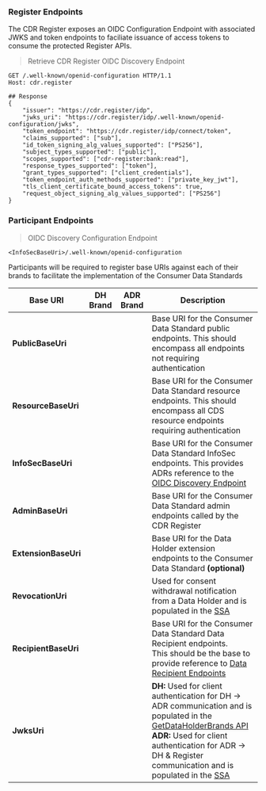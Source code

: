 ### Register Endpoints

The CDR Register exposes an OIDC Configuration Endpoint with associated JWKS and token endpoints to faciliate issuance of access tokens to consume the protected Register APIs.

> Retrieve CDR Register OIDC Discovery Endpoint

```
GET /.well-known/openid-configuration HTTP/1.1
Host: cdr.register

## Response
{
    "issuer": "https://cdr.register/idp",
    "jwks_uri": "https://cdr.register/idp/.well-known/openid-configuration/jwks",
    "token_endpoint": "https://cdr.register/idp/connect/token",
    "claims_supported": ["sub"],
    "id_token_signing_alg_values_supported": ["PS256"],
    "subject_types_supported": ["public"],
    "scopes_supported": ["cdr-register:bank:read"],
    "response_types_supported": ["token"],
    "grant_types_supported": ["client_credentials"],
    "token_endpoint_auth_methods_supported": ["private_key_jwt"],
    "tls_client_certificate_bound_access_tokens": true,
    "request_object_signing_alg_values_supported": ["PS256"]
}

```

### Participant Endpoints

> OIDC Discovery Configuration Endpoint

```
<InfoSecBaseUri>/.well-known/openid-configuration

```


Participants will be required to register base URIs against each of their brands to facilitate the implementation of the Consumer Data Standards

| Base URI | DH Brand | ADR Brand | Description
|-----------|------|------|-----------------------------------------------------------------------------------------------|
|**PublicBaseUri**|	<i class="icon-check"></i> | | Base URI for the Consumer Data Standard public endpoints. This should encompass all endpoints not requiring authentication |
|**ResourceBaseUri**|	<i class="icon-check"></i> | | Base URI for the Consumer Data Standard resource endpoints. This should encompass all CDS resource endpoints requiring authentication |
|**InfoSecBaseUri**|	<i class="icon-check"></i> | | Base URI for the Consumer Data Standard InfoSec endpoints. This provides ADRs reference to the [OIDC Discovery Endpoint](https://openid.net/specs/openid-connect-discovery-1_0.html) |
|**AdminBaseUri**|	<i class="icon-check"></i> | | Base URI for the Consumer Data Standard admin endpoints called by the CDR Register |
|**ExtensionBaseUri**|	<i class="icon-check"></i> | | Base URI for the Data Holder extension endpoints to the Consumer Data Standard **(optional)** |
|**RevocationUri**|	| <i class="icon-check"></i> | Used for consent withdrawal notification from a Data Holder and is populated in the [SSA](#dynamic-client-registration) |
|**RecipientBaseUri**|	| <i class="icon-check"></i> | Base URI for the Consumer Data Standard Data Recipient endpoints. </br>This should be the base to provide reference to [Data Recipient Endpoints](https://consumerdatastandardsaustralia.github.io/standards/#end-points) |
|**JwksUri**|	<i class="icon-check"></i> | <i class="icon-check"></i> | **DH:** Used for client authentication for DH -> ADR communication and is populated in the [GetDataHolderBrands API](#getdataholderbrands)</br> **ADR:** Used for client authentication for ADR -> DH & Register communication and is populated in the [SSA](#dynamic-client-registration) |

